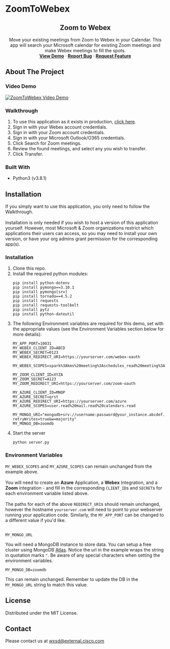 # ZoomToWebex<p align="center">
  <h2 align="center"> Zoom to Webex</h2>

  <p align="center">
Move your existing meetings from Zoom to Webex in your Calendar.  This app will search your Microsoft calendar for existing Zoom meetings and make Webex meetings to fill the spots.
    <br />
    <a href="https://zoomtowebex.wbx.ninja/"><strong>View Demo</strong></a>
    ·
    <a href="https://github.com/WXSD-Sales/ZoomToWebex/issues"><strong>Report Bug</strong></a>
    ·
    <a href="https://github.com/WXSD-Sales/ZoomToWebex/issues"><strong>Request Feature</strong></a>
  </p>
</p>

## About The Project

### Video Demo

[![ZoomToWebex Video Demo](https://img.youtube.com/vi/iws4osHV42Y/0.jpg)](https://youtu.be/iws4osHV42Y, "ZoomToWebex Video Demo")

### Walkthrough

1. To use this application as it exists in production, [click here](https://zoomtowebex.wbx.ninja).
2. Sign in with your Webex account credentials.
3. Sign in with your Zoom account credentials.
4. Sign in with your Microsoft Outlook/O365 credentials.
5. Click Search for Zoom meetings.
6. Review the found meetings, and select any you wish to transfer.
7. Click Transfer.

### Built With

- Python3 (v3.8.1)  

<!-- GETTING STARTED -->

## Installation

If you simply want to use this application, you only need to follow the Walkthrough.<br/>
<br/>
Installation is only needed if you wish to host a version of this application yourself. However, most Microsoft & Zoom organizations restrict which applications  their users can access, so you may need to install your own version, or have your org admins grant permission for the corresponding app(s).<br/>

### Installation

1. Clone this repo.
2. Install the required python modules:
   ```
   pip install python-dotenv
   pip install pymongo==3.10.1
   pip install pymongo[srv]
   pip install tornado==4.5.2
   pip install requests
   pip install requests-toolbelt
   pip install pytz
   pip install python-dateutil
   ```
3. The following Environment variables are required for this demo, set with the appropriate values (see the Environment Variables section below for more details):
      ```
      MY_APP_PORT=10031
      MY_WEBEX_CLIENT_ID=ABCD
      MY_WEBEX_SECRET=0123
      MY_WEBEX_REDIRECT_URI=https://yourserver.com/webex-oauth
        MY_WEBEX_SCOPES=spark%3Akms%20meeting%3Aschedules_read%20meeting%3Aparticipants_read%20spark%3Apeople_read%20meeting%3Apreferences_write%20meeting%3Apreferences_read%20meeting%3Aparticipants_write%20meeting%3Aschedules_write

      MY_ZOOM_CLIENT_ID=XYZA
      MY_ZOOM_SECRET=A123
      MY_ZOOM_REDIRECT_URI=https://yourserver.com/zoom-oauth

      MY_AZURE_CLIENT_ID=MNOP
      MY_AZURE_SECRET=qrst
      MY_AZURE_REDIRECT_URI=https://yourserver.com/azure
      MY_AZURE_SCOPES=user.read%20mail.read%20calendars.read

      MY_MONGO_URI="mongodb+srv://username:password@your_instance.abcdef.mongodb.net/zoomdb?retryWrites=true&w=majority"
      MY_MONGO_DB=zoomdb
      ```
4. Start the server
   ```
   python server.py
   ```
   
<!-- ENV VARS -->

### Environment Variables

```MY_WEBEX_SCOPES``` and ```MY_AZURE_SCOPES``` can remain unchanged from the example above.
<br/><br/>
You will need to create an **Azure** Application, a **Webex** Integration, and a **Zoom** integration - and fill in the corresponding ```CLIENT_ID```s and ```SECRET```s for each environment variable listed above.
<br/><br/>
The paths for each of the above ```REDIRECT_URI```s should remain unchanged, however the hostname ```yourserver.com``` will need to point to your webserver running your application code.  Similarly, the ```MY_APP_PORT``` can be changed to a different value if you'd like.
<br/><br/>

```
MY_MONGO_URL
```
You will need a MongoDB instance to store data.  You can setup a free cluster using MongoDB [Atlas](https://cloud.mongodb.com).
Notice the url in the example wraps the string in quotation marks ```"```.  Be aware of any special characters when setting the environment variables.
<br/>

```
MY_MONGO_DB=zoomdb
```
This can remain unchanged.  Remember to update the DB in the ```MY_MONGO_URL``` string to match this value.


<!-- LICENSE -->

## License

Distributed under the MIT License. 

<!-- CONTACT -->

## Contact
Please contact us at wxsd@external.cisco.com

